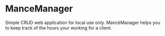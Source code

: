 # ManceManager
Simple CRUD web application for local use only. MancèManager helps you to keep track of the hours your working for a client.
